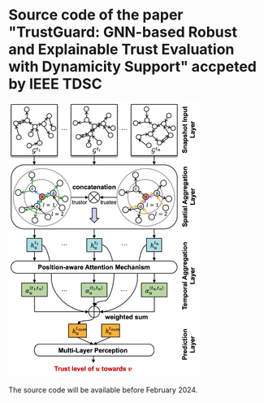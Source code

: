 # Source code of the paper "TrustGuard: GNN-based Robust and Explainable Trust Evaluation with Dynamicity Support" accpeted by IEEE TDSC

<img src="./TrustGuard architecture.png" width="75%">

The source code will be available before February 2024.
